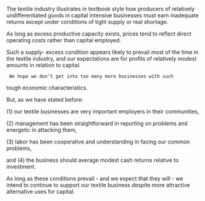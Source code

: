 The textile industry illustrates in textbook style how 
producers of relatively undifferentiated goods in capital 
intensive businesses must earn inadequate returns except under 
conditions of tight supply or real shortage.  

As long as excess 
productive capacity exists, prices tend to reflect direct 
operating costs rather than capital employed.  


Such a supply-
excess condition appears likely to prevail most of the time in 
the textile industry, and our expectations are for profits of 
relatively modest amounts in relation to capital.




     We hope we don’t get into too many more businesses with such 
tough economic characteristics.  


But, as we have stated before: 

(1) our textile businesses are very important employers in their 
communities, 

(2) management has been straightforward in reporting 
on problems and energetic in attacking them, 

(3) labor has been 
cooperative and understanding in facing our common problems, 

and 
(4) the business should average modest cash returns relative to 
investment.  


As long as these conditions prevail - and we expect 
that they will - we intend to continue to support our textile 
business despite more attractive alternative uses for capital.
